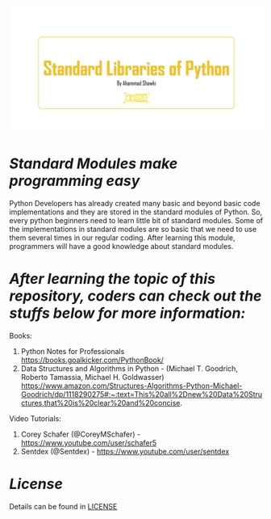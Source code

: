 ![poster](https://github.com/ahammadshawki8/Standard-Libraries-of-Python/blob/master/standard.jpg)

# _Standard Modules make programming easy_

Python Developers has already created many basic and beyond basic code implementations and they are stored in the standard modules of Python.
So, every python beginners need to learn little bit of standard modules. Some of the implementations in standard modules are so basic that we need to use them several times in our regular coding.
After learning this module, programmers will have a good knowledge about standard modules.


# _After learning the topic of this repository, coders can check out the stuffs below for more information:_

Books:
 1. Python Notes for Professionals 
 https://books.goalkicker.com/PythonBook/ 
 2. Data Structures and Algorithms in Python - (Michael T. Goodrich, Roberto Tamassia, Michael H. Goldwasser) 
 https://www.amazon.com/Structures-Algorithms-Python-Michael-Goodrich/dp/1118290275#:~:text=This%20all%2Dnew%20Data%20Structures,that%20is%20clear%20and%20concise.

Video Tutorials:
  1. Corey Schafer (@CoreyMSchafer) - https://www.youtube.com/user/schafer5
  2. Sentdex (@Sentdex) - https://www.youtube.com/user/sentdex
 
# _License_
Details can be found in [LICENSE](https://github.com/ahammadshawki8/Standard-Libraries-of-Python/blob/master/LICENSE)
